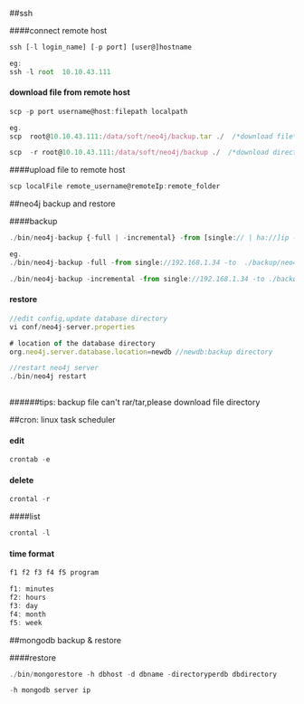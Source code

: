 
##ssh 

####connect remote host

`````js
ssh [-l login_name] [-p port] [user@]hostname

eg:
ssh -l root  10.10.43.111

`````

#### download file from remote host

````js
scp -p port username@host:filepath localpath

eg.
scp  root@10.10.43.111:/data/soft/neo4j/backup.tar ./  /*download file*/

scp  -r root@10.10.43.111:/data/soft/neo4j/backup ./  /*download directory*/

````


####upload file to remote host


````js
scp localFile remote_username@remoteIp:remote_folder

````

##neo4j backup and  restore

####backup




```js
./bin/neo4j-backup {-full | -incremental} -from [single:// | ha://]ip -to path

eg.
./bin/neo4j-backup -full -from single://192.168.1.34 -to  ./backup/neo4j-backup // full backup

./bin/neo4j-backup -incremental -from single://192.168.1.34 -to ./backup/neo4j-backup // incremental backup

```

#### restore

````js
//edit config,update database directory 
vi conf/neo4j-server.properties

# location of the database directory
org.neo4j.server.database.location=newdb //newdb:backup directory

//restart neo4j server
./bin/neo4j restart
 
````

######tips: backup file can't rar/tar,please download file directory


##cron: linux task scheduler

#### edit

````js
crontab -e 
````

#### delete

````js
crontal -r
````

####list
````js
crontal -l
````

#### time format

````js
f1 f2 f3 f4 f5 program

f1: minutes
f2: hours
f3: day
f4: month
f5: week

````


##mongodb backup & restore

####restore

````js
./bin/mongorestore -h dbhost -d dbname -directoryperdb dbdirectory

-h mongodb server ip

````